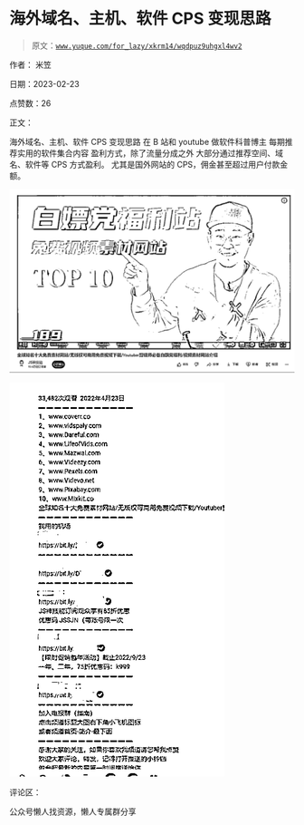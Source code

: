 # 海外域名、主机、软件 CPS 变现思路

> 原文：[`www.yuque.com/for_lazy/xkrm14/wqdpuz9uhgxl4wv2`](https://www.yuque.com/for_lazy/xkrm14/wqdpuz9uhgxl4wv2)



作者： 米笠



日期：2023-02-23



点赞数：26



正文：



海外域名、主机、软件 CPS 变现思路 在 B 站和 youtube 做软件科普博主 每期推荐实用的软件集合内容 盈利方式，除了流量分成之外 大部分通过推荐空间、域名、软件等 CPS 方式盈利。 尤其是国外网站的 CPS，佣金甚至超过用户付款金额。



![](img/dcfa1b8813083411255b6a765a5cd1f7.png)  

![](img/9b7158ee9fbd7dea844b1d9a4823ed6b.png)  

评论区：



公众号懒人找资源，懒人专属群分享

